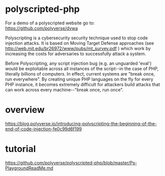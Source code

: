 # polyscripted-php

For a demo of a polyscripted website go to: https://github.com/polyverse/dvwa

Polyscripting is a cybersecurity security technique used to stop code injection attacks. It is based on Moving Target Defense approaches (see http://web.mit.edu/br26972/www/pubs/mt_survey.pdf ) which work by increasing the costs for adversaries to successfully attack a system.

Before Polyscripting, any script injection bug (e.g. an unguarded 'eval') would be exploitable across all instances of the script--in the case of PHP, literally billions of computers. In effect, current systems are "break once, run everywhere". By creating unique PHP languages on the fly for every PHP instance, it becomes extremely difficult for attackers build attacks that can work across every machine--"break once, run once". 

# overview

https://blog.polyverse.io/introducing-polyscripting-the-beginning-of-the-end-of-code-injection-fe0c99d6f199

# tutorial

https://github.com/polyverse/polyscripted-php/blob/master/Ps-PlaygroundReadMe.md

